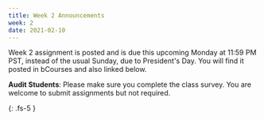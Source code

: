 ```yaml
---
title: Week 2 Announcements
week: 2
date: 2021-02-10
---
```


Week 2 assignment is posted and is due this upcoming Monday at 11:59 PM PST, instead of the usual Sunday, due to President's Day. You will find it posted in bCourses and also linked below.

**Audit Students**: Please make sure you complete the class survey. You are welcome to submit assignments but not required.  

{: .fs-5 }
